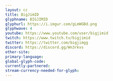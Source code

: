 ```yaml
---
layout: cc
title: BigJimID
glyphname: BIGJIMID
glyphurl: https://i.imgur.com/gLmWGBd.png
glyphwave: 4
youtube: https://www.youtube.com/user/bigjimid
twitch: https://www.twitch.tv/bigjimid
twitter: https://twitter.com/bigjimgg
discord: https://discord.gg/Wn3rkvs
other-site: 
primary-language: 
global-glyph-code: 
currently-partnered: 
stream-currency-needed-for-glyph: 
---
```


